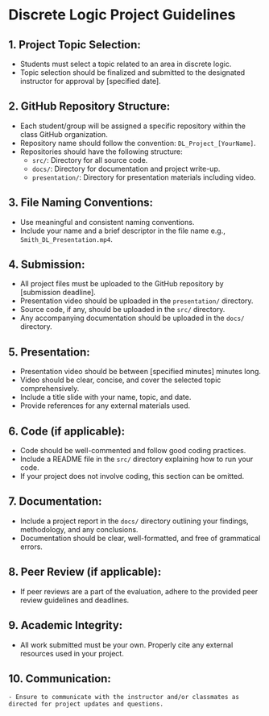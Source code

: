# Discrete Logic Project Guidelines

## 1. **Project Topic Selection:**
   - Students must select a topic related to an area in discrete logic. 
   - Topic selection should be finalized and submitted to the designated instructor for approval by [specified date].

## 2. **GitHub Repository Structure:**
   - Each student/group will be assigned a specific repository within the class GitHub organization.
   - Repository name should follow the convention: `DL_Project_[YourName]`.
   - Repositories should have the following structure:
     - `src/`: Directory for all source code.
     - `docs/`: Directory for documentation and project write-up.
     - `presentation/`: Directory for presentation materials including video.

## 3. **File Naming Conventions:**
   - Use meaningful and consistent naming conventions.
   - Include your name and a brief descriptor in the file name e.g., `Smith_DL_Presentation.mp4`.

## 4. **Submission:**
   - All project files must be uploaded to the GitHub repository by [submission deadline].
   - Presentation video should be uploaded in the `presentation/` directory.
   - Source code, if any, should be uploaded in the `src/` directory.
   - Any accompanying documentation should be uploaded in the `docs/` directory.

## 5. **Presentation:**
   - Presentation video should be between [specified minutes] minutes long.
   - Video should be clear, concise, and cover the selected topic comprehensively.
   - Include a title slide with your name, topic, and date.
   - Provide references for any external materials used.

## 6. **Code (if applicable):**
   - Code should be well-commented and follow good coding practices.
   - Include a README file in the `src/` directory explaining how to run your code.
   - If your project does not involve coding, this section can be omitted.

## 7. **Documentation:**
   - Include a project report in the `docs/` directory outlining your findings, methodology, and any conclusions.
   - Documentation should be clear, well-formatted, and free of grammatical errors.

## 8. **Peer Review (if applicable):**
   - If peer reviews are a part of the evaluation, adhere to the provided peer review guidelines and deadlines.

## 9. **Academic Integrity:**
   - All work submitted must be your own. Properly cite any external resources used in your project.

## 10. **Communication:**
    - Ensure to communicate with the instructor and/or classmates as directed for project updates and questions.
